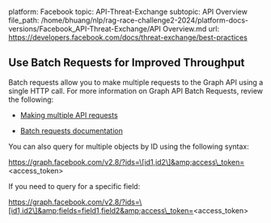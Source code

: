 platform: Facebook
topic: API-Threat-Exchange
subtopic: API Overview
file_path: /home/bhuang/nlp/rag-race-challenge2-2024/platform-docs-versions/Facebook_API-Threat-Exchange/API Overview.md
url: https://developers.facebook.com/docs/threat-exchange/best-practices

## Use Batch Requests for Improved Throughput

Batch requests allow you to make multiple requests to the Graph API using a single HTTP call. For more information on Graph API Batch Requests, review the following:

* [Making multiple API requests](https://developers.facebook.com/docs/graph-api/making-multiple-requests)
    
* [Batch requests documentation](https://developers.facebook.com/docs/reference/ads-api/batch-requests)
    

You can also query for multiple objects by ID using the following syntax:

https://graph.facebook.com/v2.8/?ids=\[id1,id2\]&amp;access\_token=<access\_token>

If you need to query for a specific field:

https://graph.facebook.com/v2.8/?ids=\[id1,id2\]&amp;fields=field1,field2&amp;access\_token=<access\_token>